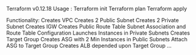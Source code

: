 Terraform v0.12.18
Usage :
  Terraform init
  Terraform plan
  Terraform apply

Functionality:
  Creates VPC
  Creates 2 Public Subnet
  Creates 2 Private Subnet
  Creates IGW
  Creates Public Route Table
  Subnet Association and Route Table Configuration
  Launches Instances in Private Subnets
  Creates Target Group
  Creates ASG with 2 Min Instances in Public Subnets
  Attach ASG to Target Group
  Creates ALB depended upon Target Group
  ...
  
